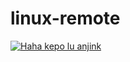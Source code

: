 # linux-remote
[![Haha kepo lu anjink](https://telegra.ph/file/3db65f34324858b390f32.png)](https://t.me/tokisaki_mitsuha_publik)
